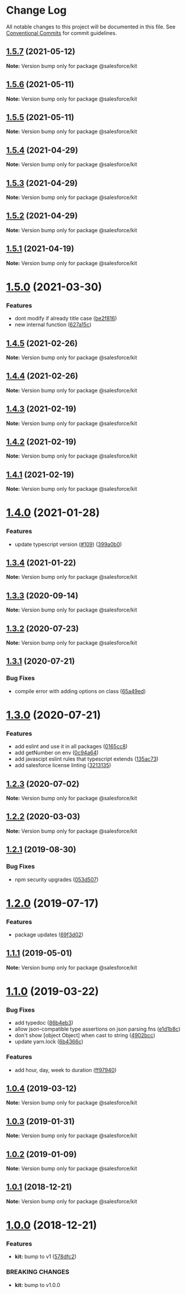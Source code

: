 # Change Log

All notable changes to this project will be documented in this file.
See [Conventional Commits](https://conventionalcommits.org) for commit guidelines.

## [1.5.7](https://github.com/forcedotcom/sfdx-dev-packages/compare/@salesforce/kit@1.5.6...@salesforce/kit@1.5.7) (2021-05-12)

**Note:** Version bump only for package @salesforce/kit





## [1.5.6](https://github.com/forcedotcom/sfdx-dev-packages/compare/@salesforce/kit@1.5.5...@salesforce/kit@1.5.6) (2021-05-11)

**Note:** Version bump only for package @salesforce/kit





## [1.5.5](https://github.com/forcedotcom/sfdx-dev-packages/compare/@salesforce/kit@1.5.4...@salesforce/kit@1.5.5) (2021-05-11)

**Note:** Version bump only for package @salesforce/kit





## [1.5.4](https://github.com/forcedotcom/sfdx-dev-packages/compare/@salesforce/kit@1.5.3...@salesforce/kit@1.5.4) (2021-04-29)

**Note:** Version bump only for package @salesforce/kit





## [1.5.3](https://github.com/forcedotcom/sfdx-dev-packages/compare/@salesforce/kit@1.5.2...@salesforce/kit@1.5.3) (2021-04-29)

**Note:** Version bump only for package @salesforce/kit





## [1.5.2](https://github.com/forcedotcom/sfdx-dev-packages/compare/@salesforce/kit@1.5.1...@salesforce/kit@1.5.2) (2021-04-29)

**Note:** Version bump only for package @salesforce/kit





## [1.5.1](https://github.com/forcedotcom/sfdx-dev-packages/compare/@salesforce/kit@1.5.0...@salesforce/kit@1.5.1) (2021-04-19)

**Note:** Version bump only for package @salesforce/kit





# [1.5.0](https://github.com/forcedotcom/sfdx-dev-packages/compare/@salesforce/kit@1.4.5...@salesforce/kit@1.5.0) (2021-03-30)


### Features

* dont modify if already title case ([be2f816](https://github.com/forcedotcom/sfdx-dev-packages/commit/be2f816b7afaea8daf607180d7b549875162b494))
* new internal function ([627a15c](https://github.com/forcedotcom/sfdx-dev-packages/commit/627a15c851d357b7c431881cb8d157a815f858df))





## [1.4.5](https://github.com/forcedotcom/sfdx-dev-packages/compare/@salesforce/kit@1.4.4...@salesforce/kit@1.4.5) (2021-02-26)

**Note:** Version bump only for package @salesforce/kit





## [1.4.4](https://github.com/forcedotcom/sfdx-dev-packages/compare/@salesforce/kit@1.4.3...@salesforce/kit@1.4.4) (2021-02-26)

**Note:** Version bump only for package @salesforce/kit





## [1.4.3](https://github.com/forcedotcom/sfdx-dev-packages/compare/@salesforce/kit@1.4.2...@salesforce/kit@1.4.3) (2021-02-19)

**Note:** Version bump only for package @salesforce/kit





## [1.4.2](https://github.com/forcedotcom/sfdx-dev-packages/compare/@salesforce/kit@1.4.1...@salesforce/kit@1.4.2) (2021-02-19)

**Note:** Version bump only for package @salesforce/kit





## [1.4.1](https://github.com/forcedotcom/sfdx-dev-packages/compare/@salesforce/kit@1.4.0...@salesforce/kit@1.4.1) (2021-02-19)

**Note:** Version bump only for package @salesforce/kit





# [1.4.0](https://github.com/forcedotcom/sfdx-dev-packages/compare/@salesforce/kit@1.3.4...@salesforce/kit@1.4.0) (2021-01-28)


### Features

* update typescript version ([#109](https://github.com/forcedotcom/sfdx-dev-packages/issues/109)) ([399a0b0](https://github.com/forcedotcom/sfdx-dev-packages/commit/399a0b03aa831f25511bb3391702c10dc5c4a488))





## [1.3.4](https://github.com/forcedotcom/sfdx-dev-packages/compare/@salesforce/kit@1.3.3...@salesforce/kit@1.3.4) (2021-01-22)

**Note:** Version bump only for package @salesforce/kit





## [1.3.3](https://github.com/forcedotcom/sfdx-dev-packages/compare/@salesforce/kit@1.3.2...@salesforce/kit@1.3.3) (2020-09-14)

**Note:** Version bump only for package @salesforce/kit





## [1.3.2](https://github.com/forcedotcom/sfdx-dev-packages/compare/@salesforce/kit@1.3.1...@salesforce/kit@1.3.2) (2020-07-23)

**Note:** Version bump only for package @salesforce/kit





## [1.3.1](https://github.com/forcedotcom/sfdx-dev-packages/compare/@salesforce/kit@1.3.0...@salesforce/kit@1.3.1) (2020-07-21)


### Bug Fixes

* compile error with adding options on class ([65a49ed](https://github.com/forcedotcom/sfdx-dev-packages/commit/65a49ed66126bb7f36cf04d2db22da6668e7bc7d))





# [1.3.0](https://github.com/forcedotcom/sfdx-dev-packages/compare/@salesforce/kit@1.2.3...@salesforce/kit@1.3.0) (2020-07-21)


### Features

* add eslint and use it in all packages ([0165cc8](https://github.com/forcedotcom/sfdx-dev-packages/commit/0165cc8853079c7f987dddfb60ced3efb00deea0))
* add getNumber on env ([0c94a64](https://github.com/forcedotcom/sfdx-dev-packages/commit/0c94a64f7ac9af40198918cceda6e96facbc77ca))
* add javascipt eslint rules that typescript extends ([135ac73](https://github.com/forcedotcom/sfdx-dev-packages/commit/135ac73b8c513d8950ac69373349361d9f600a8c))
* add salesforce license linting ([3213135](https://github.com/forcedotcom/sfdx-dev-packages/commit/3213135f34956335ef2c123ec680c2de2bc7f10f))





## [1.2.3](https://github.com/forcedotcom/sfdx-dev-packages/compare/@salesforce/kit@1.2.2...@salesforce/kit@1.2.3) (2020-07-02)

**Note:** Version bump only for package @salesforce/kit





## [1.2.2](https://github.com/forcedotcom/sfdx-dev-packages/compare/@salesforce/kit@1.2.1...@salesforce/kit@1.2.2) (2020-03-03)

**Note:** Version bump only for package @salesforce/kit





## [1.2.1](https://github.com/forcedotcom/sfdx-dev-packages/compare/@salesforce/kit@1.2.0...@salesforce/kit@1.2.1) (2019-08-30)


### Bug Fixes

* npm security upgrades ([053d507](https://github.com/forcedotcom/sfdx-dev-packages/commit/053d507))





# [1.2.0](https://github.com/forcedotcom/sfdx-dev-packages/compare/@salesforce/kit@1.1.1...@salesforce/kit@1.2.0) (2019-07-17)


### Features

* package updates ([69f3d02](https://github.com/forcedotcom/sfdx-dev-packages/commit/69f3d02))





## [1.1.1](https://github.com/forcedotcom/sfdx-dev-packages/compare/@salesforce/kit@1.1.0...@salesforce/kit@1.1.1) (2019-05-01)

**Note:** Version bump only for package @salesforce/kit





# [1.1.0](https://github.com/forcedotcom/sfdx-dev-packages/compare/@salesforce/kit@1.0.4...@salesforce/kit@1.1.0) (2019-03-22)


### Bug Fixes

* add typedoc ([86b4eb3](https://github.com/forcedotcom/sfdx-dev-packages/commit/86b4eb3))
* allow json-compatible type assertions on json parsing fns ([e1d1b8c](https://github.com/forcedotcom/sfdx-dev-packages/commit/e1d1b8c))
* don't show [object Object] when cast to string ([4902bcc](https://github.com/forcedotcom/sfdx-dev-packages/commit/4902bcc))
* update yarn.lock ([6b4366c](https://github.com/forcedotcom/sfdx-dev-packages/commit/6b4366c))


### Features

* add hour, day, week to duration ([ff97940](https://github.com/forcedotcom/sfdx-dev-packages/commit/ff97940))





## [1.0.4](https://github.com/forcedotcom/sfdx-dev-packages/compare/@salesforce/kit@1.0.3...@salesforce/kit@1.0.4) (2019-03-12)

**Note:** Version bump only for package @salesforce/kit





## [1.0.3](https://github.com/forcedotcom/sfdx-dev-packages/compare/@salesforce/kit@1.0.2...@salesforce/kit@1.0.3) (2019-01-31)

**Note:** Version bump only for package @salesforce/kit

## [1.0.2](https://github.com/forcedotcom/sfdx-dev-packages/compare/@salesforce/kit@1.0.1...@salesforce/kit@1.0.2) (2019-01-09)

**Note:** Version bump only for package @salesforce/kit

## [1.0.1](https://github.com/forcedotcom/sfdx-dev-packages/compare/@salesforce/kit@1.0.0...@salesforce/kit@1.0.1) (2018-12-21)

**Note:** Version bump only for package @salesforce/kit

# [1.0.0](https://github.com/forcedotcom/sfdx-dev-packages/compare/@salesforce/kit@0.13.7...@salesforce/kit@1.0.0) (2018-12-21)

### Features

- **kit:** bump to v1 ([578dfc2](https://github.com/forcedotcom/sfdx-dev-packages/commit/578dfc2))

### BREAKING CHANGES

- **kit:** bump to v1.0.0
